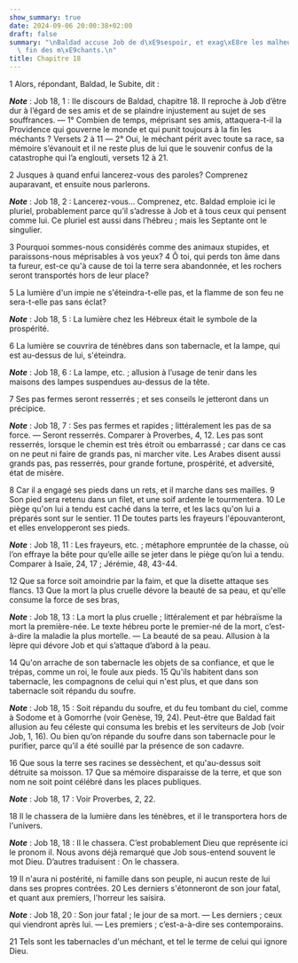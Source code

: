 ```yaml
---
show_summary: true
date: 2024-09-06 20:00:38+02:00
draft: false
summary: "\nBaldad accuse Job de d\xE9sespoir, et exag\xE8re les malheurs et la mauvaise\
  \ fin des m\xE9chants.\n"
title: Chapitre 18
---
```





1 Alors, répondant, Baldad, le Subite, dit :

***Note*** :  Job 18, 1 : IIe discours de Baldad, chapitre 18. Il reproche à Job d’être dur à l’égard de ses amis et de se plaindre injustement au sujet de ses souffrances. ― 1° Combien de temps, méprisant ses amis, attaquera-t-il la Providence qui gouverne le monde et qui punit toujours à la fin les méchants ? Versets 2 à 11 ― 2° Oui, le méchant périt avec toute sa race, sa mémoire s’évanouit et il ne reste plus de lui que le souvenir confus de la catastrophe qui l’a englouti, versets 12 à 21.


2 Jusques à quand enfui lancerez-vous des paroles? Comprenez auparavant, et ensuite nous parlerons.

***Note*** :  Job 18, 2 : Lancerez-vous… Comprenez, etc. Baldad emploie ici le pluriel, probablement parce qu’il s’adresse à Job et à tous ceux qui pensent comme lui. Ce pluriel est aussi dans l’hébreu ; mais les Septante ont le singulier.

3 Pourquoi sommes-nous considérés comme des animaux stupides, et paraissons-nous méprisables à vos yeux? 4 Ô toi, qui perds ton âme dans ta fureur, est-ce qu'à cause de toi la terre sera abandonnée, et les rochers seront transportés hors de leur place?


5 La lumière d'un impie ne s'éteindra-t-elle pas, et la flamme de son feu ne sera-t-elle pas sans éclat?

***Note*** :  Job 18, 5 : La lumière chez les Hébreux était le symbole de la prospérité.

6 La lumière se couvrira de ténèbres dans son tabernacle, et la lampe, qui est au-dessus de lui, s'éteindra.

***Note*** :  Job 18, 6 : La lampe, etc. ; allusion à l’usage de tenir dans les maisons des lampes suspendues au-dessus de la tête.

7 Ses pas fermes seront resserrés ; et ses conseils le jetteront dans un précipice.

***Note*** :  Job 18, 7 : Ses pas fermes et rapides ; littéralement les pas de sa force. ― Seront resserrés. Comparer à Proverbes, 4, 12. Les pas sont resserrés, lorsque le chemin est très étroit ou embarrassé ; car dans ce cas on ne peut ni faire de grands pas, ni marcher vite. Les Arabes disent aussi grands pas, pas resserrés, pour grande fortune, prospérité, et adversité, état de misère.

8 Car il a engagé ses pieds dans un rets, et il marche dans ses mailles. 9 Son pied sera retenu dans un filet, et une soif ardente le tourmentera. 10 Le piège qu'on lui a tendu est caché dans la terre, et les lacs qu'on lui a préparés sont sur le sentier. 11 De toutes parts les frayeurs l'épouvanteront, et elles envelopperont ses pieds.

***Note*** :  Job 18, 11 : Les frayeurs, etc. ; métaphore empruntée de la chasse, où l’on effraye la bête pour qu’elle aille se jeter dans le piège qu’on lui a tendu. Comparer à Isaïe, 24, 17 ; Jérémie, 48, 43-44.

12 Que sa force soit amoindrie par la faim, et que la disette attaque ses flancs. 13 Que la mort la plus cruelle dévore la beauté de sa peau, et qu'elle consume la force de ses bras,

***Note*** :  Job 18, 13 : La mort la plus cruelle ; littéralement et par hébraïsme la mort la première-née. Le texte hébreu porte le premier-né de la mort, c’est-à-dire la maladie la plus mortelle. ― La beauté de sa peau. Allusion à la lèpre qui dévore Job et qui s’attaque d’abord à la peau.

14 Qu'on arrache de son tabernacle les objets de sa confiance, et que le trépas, comme un roi, le foule aux pieds. 15 Qu'ils habitent dans son tabernacle, les compagnons de celui qui n'est plus, et que dans son tabernacle soit répandu du soufre.

***Note*** :  Job 18, 15 : Soit répandu du soufre, et du feu tombant du ciel, comme à Sodome et à Gomorrhe (voir Genèse, 19, 24). Peut-être que Baldad fait allusion au feu céleste qui consuma les brebis et les serviteurs de Job (voir Job, 1, 16). Ou bien qu’on répande du soufre dans son tabernacle pour le purifier, parce qu’il a été souillé par la présence de son cadavre.

16 Que sous la terre ses racines se dessèchent, et qu'au-dessus soit détruite sa moisson. 17 Que sa mémoire disparaisse de la terre, et que son nom ne soit point célébré dans les places publiques.

***Note*** :  Job 18, 17 : Voir Proverbes, 2, 22.

18 Il le chassera de la lumière dans les ténèbres, et il le transportera hors de l'univers.

***Note*** :  Job 18, 18 : Il le chassera. C’est probablement Dieu que représente ici le pronom il. Nous avons déjà remarqué que Job sous-entend souvent le mot Dieu. D’autres traduisent : On le chassera.

19 Il n'aura ni postérité, ni famille dans son peuple, ni aucun reste de lui dans ses propres contrées. 20 Les derniers s'étonneront de son jour fatal, et quant aux premiers, l'horreur les saisira.

***Note*** :  Job 18, 20 : Son jour fatal ; le jour de sa mort. ― Les derniers ; ceux qui viendront après lui. ― Les premiers ; c’est-a-à-dire ses contemporains.


21 Tels sont les tabernacles d'un méchant, et tel le terme de celui qui ignore Dieu.

